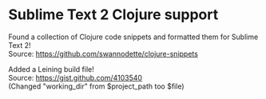 Sublime Text 2 Clojure support
==============================
Found a collection of Clojure code snippets and formatted them for Sublime Text 2!    
Source: https://github.com/swannodette/clojure-snippets

    
Added a Leining build file!  
Source: https://gist.github.com/4103540  
(Changed "working_dir" from $project_path too $file)

  